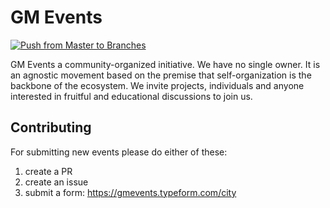 # GM Events 

[![Push from Master to Branches](https://github.com/PWNFinance/gm_events_cities/actions/workflows/push-changes-from-master.yml/badge.svg)](https://github.com/PWNFinance/gm_events_cities/actions/workflows/push-changes-from-master.yml)

GM Events a community-organized initiative. We have no single
owner. It is an agnostic movement based on the premise that self-organization
is the backbone of the ecosystem. We invite projects, individuals and anyone
interested in fruitful and educational discussions to join us.

## Contributing
For submitting new events please do either of these:
1) create a PR 
2) create an issue 
3) submit a form: https://gmevents.typeform.com/city
